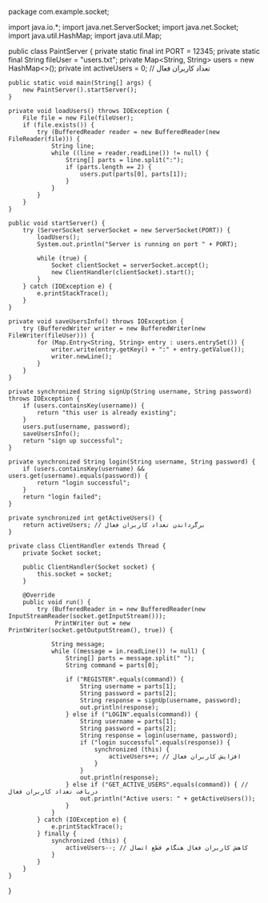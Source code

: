 package com.example.socket;

import java.io.*;
import java.net.ServerSocket;
import java.net.Socket;
import java.util.HashMap;
import java.util.Map;

public class PaintServer {
    private static final int PORT = 12345;
    private static final String fileUser = "users.txt";
    private Map<String, String> users = new HashMap<>();
    private int activeUsers = 0; // تعداد کاربران فعال

    public static void main(String[] args) {
        new PaintServer().startServer();
    }

    private void loadUsers() throws IOException {
        File file = new File(fileUser);
        if (file.exists()) {
            try (BufferedReader reader = new BufferedReader(new FileReader(file))) {
                String line;
                while ((line = reader.readLine()) != null) {
                    String[] parts = line.split(":");
                    if (parts.length == 2) {
                        users.put(parts[0], parts[1]);
                    }
                }
            }
        }
    }

    public void startServer() {
        try (ServerSocket serverSocket = new ServerSocket(PORT)) {
            loadUsers();
            System.out.println("Server is running on port " + PORT);

            while (true) {
                Socket clientSocket = serverSocket.accept();
                new ClientHandler(clientSocket).start();
            }
        } catch (IOException e) {
            e.printStackTrace();
        }
    }

    private void saveUsersInfo() throws IOException {
        try (BufferedWriter writer = new BufferedWriter(new FileWriter(fileUser))) {
            for (Map.Entry<String, String> entry : users.entrySet()) {
                writer.write(entry.getKey() + ":" + entry.getValue());
                writer.newLine();
            }
        }
    }

    private synchronized String signUp(String username, String password) throws IOException {
        if (users.containsKey(username)) {
            return "this user is already existing";
        }
        users.put(username, password);
        saveUsersInfo();
        return "sign up successful";
    }

    private synchronized String login(String username, String password) {
        if (users.containsKey(username) && users.get(username).equals(password)) {
            return "login successful";
        }
        return "login failed";
    }

    private synchronized int getActiveUsers() {
        return activeUsers; // برگرداندن تعداد کاربران فعال
    }

    private class ClientHandler extends Thread {
        private Socket socket;

        public ClientHandler(Socket socket) {
            this.socket = socket;
        }

        @Override
        public void run() {
            try (BufferedReader in = new BufferedReader(new InputStreamReader(socket.getInputStream()));
                 PrintWriter out = new PrintWriter(socket.getOutputStream(), true)) {

                String message;
                while ((message = in.readLine()) != null) {
                    String[] parts = message.split(" ");
                    String command = parts[0];

                    if ("REGISTER".equals(command)) {
                        String username = parts[1];
                        String password = parts[2];
                        String response = signUp(username, password);
                        out.println(response);
                    } else if ("LOGIN".equals(command)) {
                        String username = parts[1];
                        String password = parts[2];
                        String response = login(username, password);
                        if ("login successful".equals(response)) {
                            synchronized (this) {
                                activeUsers++; // افزایش کاربران فعال
                            }
                        }
                        out.println(response);
                    } else if ("GET_ACTIVE_USERS".equals(command)) { // دریافت تعداد کاربران فعال
                        out.println("Active users: " + getActiveUsers());
                    }
                }
            } catch (IOException e) {
                e.printStackTrace();
            } finally {
                synchronized (this) {
                    activeUsers--; // کاهش کاربران فعال هنگام قطع اتصال
                }
            }
        }
    }
}
